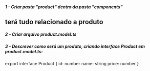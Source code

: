 ##### 1 - Criar pasta "product" dentro da pasta "components"

## terá tudo relacionado a produto


##### 2 - Criar arquivo product.model.ts


##### 3 - Descrever como será um produto, criando interface Product em product.model.ts:
export interface Product {
    id: number
    name: string
    price: number
}